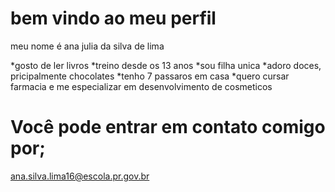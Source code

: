 # bem vindo ao meu perfil 
meu nome é ana julia da silva de lima

*gosto de ler livros
*treino desde os 13 anos
*sou filha unica
*adoro doces, pricipalmente chocolates
*tenho 7 passaros em casa
*quero cursar farmacia e me especializar em desenvolvimento de cosmeticos
# Você pode entrar em contato comigo por; 
ana.silva.lima16@escola.pr.gov.br




